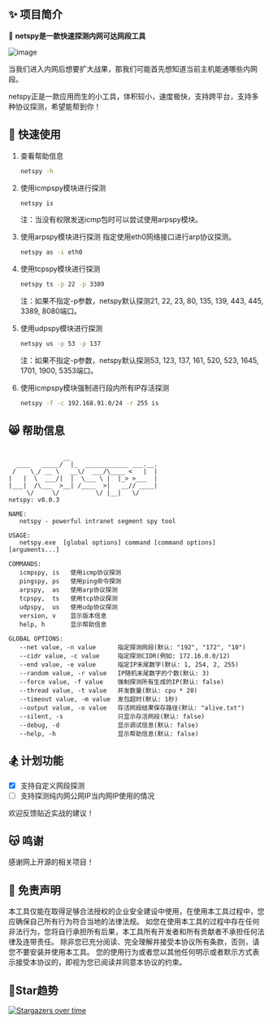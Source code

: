 ## ✨ 项目简介

🦄 **netspy是一款快速探测内网可达网段工具**

![image](https://user-images.githubusercontent.com/24275308/147852768-08c706e4-5574-4b75-9b24-ba5b277b063a.png)


当我们进入内网后想要扩大战果，那我们可能首先想知道当前主机能通哪些内网段。

netspy正是一款应用而生的小工具，体积较小，速度极快，支持跨平台，支持多种协议探测，希望能帮到你！

## 🚀 快速使用
1. 查看帮助信息
    ```bash
    netspy -h
    ```

2. 使用icmpspy模块进行探测

    ```bash
    netspy is
    ```
   注：当没有权限发送icmp包时可以尝试使用arpspy模块。

3. 使用arpspy模块进行探测
    指定使用eth0网络接口进行arp协议探测。
    ```bash
    netspy as -i eth0
    ```

4. 使用tcpspy模块进行探测

    ```bash
    netspy ts -p 22 -p 3389
    ```
   注：如果不指定-p参数，netspy默认探测21, 22, 23, 80, 135, 139, 443, 445, 3389, 8080端口。

5. 使用udpspy模块进行探测

    ```bash
    netspy us -p 53 -p 137
    ```
   注：如果不指定-p参数，netspy默认探测53, 123, 137, 161, 520, 523, 1645, 1701, 1900, 5353端口。
6. 使用icmpspy模块强制进行段内所有IP存活探测

    ```bash
    netspy -f -c 192.168.91.0/24 -r 255 is
    ```

## 😸 帮助信息

```text

               __
  ____   _____/  |_  ____________ ___.__.
 /    \_/ __ \   __\/  ___/\____ <   |  |
|   |  \  ___/|  |  \___ \ |  |_> >___  |
|___|  /\___  >__| /____  >|   __// ____|
     \/     \/          \/ |__|   \/
netspy: v0.0.3

NAME:
   netspy - powerful intranet segment spy tool

USAGE:
   netspy.exe  [global options] command [command options] [arguments...]

COMMANDS:
   icmpspy, is   使用icmp协议探测
   pingspy, ps   使用ping命令探测
   arpspy,  as   使用arp协议探测
   tcpspy,  ts   使用tcp协议探测
   udpspy,  us   使用udp协议探测
   version, v    显示版本信息
   help, h       显示帮助信息

GLOBAL OPTIONS:
   --net value, -n value      指定探测网段(默认: "192", "172", "10")
   --cidr value, -c value     指定探测CIDR(例如: 172.16.0.0/12)
   --end value, -e value      指定IP末尾数字(默认: 1, 254, 2, 255)
   --random value, -r value   IP随机末尾数字的个数(默认: 3)
   --force value, -f value    强制探测所有生成的IP(默认: false)
   --thread value, -t value   并发数量(默认: cpu * 20)
   --timeout value, -m value  发包超时(默认: 1秒)
   --output value, -o value   存活网段结果保存路径(默认: "alive.txt")
   --silent, -s               只显示存活网段(默认: false)
   --debug, -d                显示调试信息(默认: false)
   --help, -h                 显示帮助信息(默认: false)
```

## 🏂 计划功能

* [x] 支持自定义网段探测
* [ ] 支持探测纯内网公网IP当内网IP使用的情况

欢迎反馈贴近实战的建议！

## 😽 鸣谢

感谢网上开源的相关项目！

## 📜 免责声明

本工具仅能在取得足够合法授权的企业安全建设中使用，在使用本工具过程中，您应确保自己所有行为符合当地的法律法规。
如您在使用本工具的过程中存在任何非法行为，您将自行承担所有后果，本工具所有开发者和所有贡献者不承担任何法律及连带责任。
除非您已充分阅读、完全理解并接受本协议所有条款，否则，请您不要安装并使用本工具。
您的使用行为或者您以其他任何明示或者默示方式表示接受本协议的，即视为您已阅读并同意本协议的约束。

## 💖Star趋势

[![Stargazers over time](https://starchart.cc/shmilylty/netspy.svg)](https://starchart.cc/shmilylty/netspy)
   
